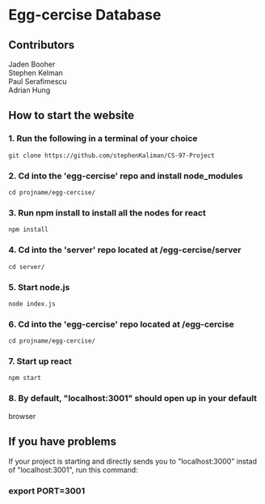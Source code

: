 # Egg-cercise Database
## Contributors 
Jaden Booher  
Stephen Kelman  
Paul Serafimescu  
Adrian Hung


## How to start the website
### 1. Run the following in a terminal of your choice
`git clone https://github.com/stephenKaliman/CS-97-Project`

### 2. Cd into the 'egg-cercise' repo and install node_modules
`cd projname/egg-cercise/`

### 3. Run npm install to install all the nodes for react
`npm install`

### 4. Cd into the 'server' repo located at /egg-cercise/server
`cd server/`

### 5. Start node.js
`node index.js`

### 6. Cd into the 'egg-cercise' repo located at /egg-cercise
`cd projname/egg-cercise/`

### 7. Start up react
`npm start`

### 8. By default, "localhost:3001" should open up in your default
   browser

## If you have problems 
If your project is starting and directly sends you to 
"localhost:3000" instad of "localhost:3001", run this command:
### export PORT=3001
